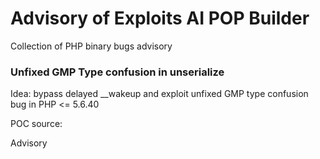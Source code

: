# Advisory of Exploits AI POP Builder

Collection of PHP binary bugs advisory

### Unfixed GMP Type confusion in unserialize

Idea: bypass delayed \_\_wakeup and exploit unfixed GMP type confusion bug in PHP <= 5.6.40

POC source: <todo>

Advisory
